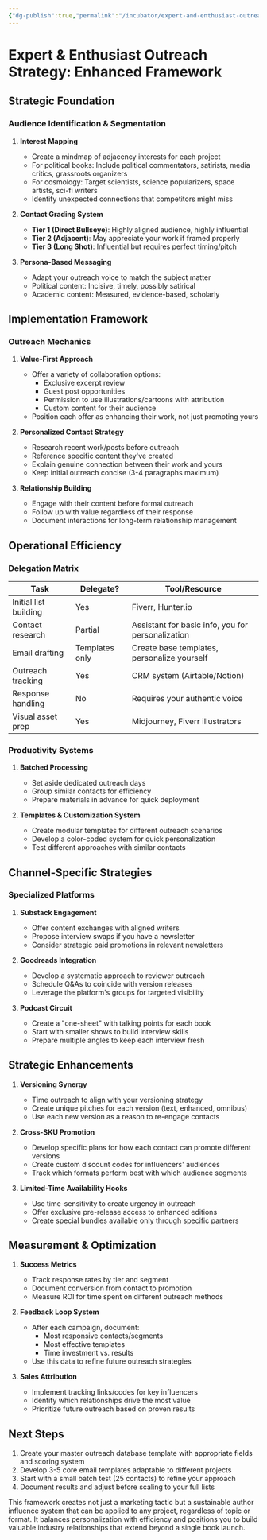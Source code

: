 ```yaml
---
{"dg-publish":true,"permalink":"/incubator/expert-and-enthusiast-outreach-strategy-enhanced-framework/","tags":["Effort/Publishing"]}
---
```


# Expert & Enthusiast Outreach Strategy: Enhanced Framework

## Strategic Foundation

### Audience Identification & Segmentation

1. **Interest Mapping**
    - Create a mindmap of adjacency interests for each project
    - For political books: Include political commentators, satirists, media critics, grassroots organizers
    - For cosmology: Target scientists, science popularizers, space artists, sci-fi writers
    - Identify unexpected connections that competitors might miss
2. **Contact Grading System**
    
    - **Tier 1 (Direct Bullseye)**: Highly aligned audience, highly influential
    - **Tier 2 (Adjacent)**: May appreciate your work if framed properly
    - **Tier 3 (Long Shot)**: Influential but requires perfect timing/pitch
3. **Persona-Based Messaging**
    
    - Adapt your outreach voice to match the subject matter
    - Political content: Incisive, timely, possibly satirical
    - Academic content: Measured, evidence-based, scholarly

## Implementation Framework

### Outreach Mechanics

1. **Value-First Approach**
    
    - Offer a variety of collaboration options:
        - Exclusive excerpt review
        - Guest post opportunities
        - Permission to use illustrations/cartoons with attribution
        - Custom content for their audience
    - Position each offer as enhancing their work, not just promoting yours
2. **Personalized Contact Strategy**
    
    - Research recent work/posts before outreach
    - Reference specific content they've created
    - Explain genuine connection between their work and yours
    - Keep initial outreach concise (3-4 paragraphs maximum)
3. **Relationship Building**
    
    - Engage with their content before formal outreach
    - Follow up with value regardless of their response
    - Document interactions for long-term relationship management

## Operational Efficiency

### Delegation Matrix

|Task|Delegate?|Tool/Resource|
|---|---|---|
|Initial list building|Yes|Fiverr, Hunter.io|
|Contact research|Partial|Assistant for basic info, you for personalization|
|Email drafting|Templates only|Create base templates, personalize yourself|
|Outreach tracking|Yes|CRM system (Airtable/Notion)|
|Response handling|No|Requires your authentic voice|
|Visual asset prep|Yes|Midjourney, Fiverr illustrators|

### Productivity Systems

1. **Batched Processing**
    
    - Set aside dedicated outreach days
    - Group similar contacts for efficiency
    - Prepare materials in advance for quick deployment
2. **Templates & Customization System**
    
    - Create modular templates for different outreach scenarios
    - Develop a color-coded system for quick personalization
    - Test different approaches with similar contacts

## Channel-Specific Strategies

### Specialized Platforms

1. **Substack Engagement**
    
    - Offer content exchanges with aligned writers
    - Propose interview swaps if you have a newsletter
    - Consider strategic paid promotions in relevant newsletters
2. **Goodreads Integration**
    
    - Develop a systematic approach to reviewer outreach
    - Schedule Q&As to coincide with version releases
    - Leverage the platform's groups for targeted visibility
3. **Podcast Circuit**
    
    - Create a "one-sheet" with talking points for each book
    - Start with smaller shows to build interview skills
    - Prepare multiple angles to keep each interview fresh

## Strategic Enhancements

1. **Versioning Synergy**
    
    - Time outreach to align with your versioning strategy
    - Create unique pitches for each version (text, enhanced, omnibus)
    - Use each new version as a reason to re-engage contacts
2. **Cross-SKU Promotion**
    
    - Develop specific plans for how each contact can promote different versions
    - Create custom discount codes for influencers' audiences
    - Track which formats perform best with which audience segments
3. **Limited-Time Availability Hooks**
    
    - Use time-sensitivity to create urgency in outreach
    - Offer exclusive pre-release access to enhanced editions
    - Create special bundles available only through specific partners

## Measurement & Optimization

1. **Success Metrics**
    
    - Track response rates by tier and segment
    - Document conversion from contact to promotion
    - Measure ROI for time spent on different outreach methods
2. **Feedback Loop System**
    
    - After each campaign, document:
        - Most responsive contacts/segments
        - Most effective templates
        - Time investment vs. results
    - Use this data to refine future outreach strategies
3. **Sales Attribution**
    
    - Implement tracking links/codes for key influencers
    - Identify which relationships drive the most value
    - Prioritize future outreach based on proven results

## Next Steps

1. Create your master outreach database template with appropriate fields and scoring system
2. Develop 3-5 core email templates adaptable to different projects
3. Start with a small batch test (25 contacts) to refine your approach
4. Document results and adjust before scaling to your full lists

This framework creates not just a marketing tactic but a sustainable author influence system that can be applied to any project, regardless of topic or format. It balances personalization with efficiency and positions you to build valuable industry relationships that extend beyond a single book launch.
